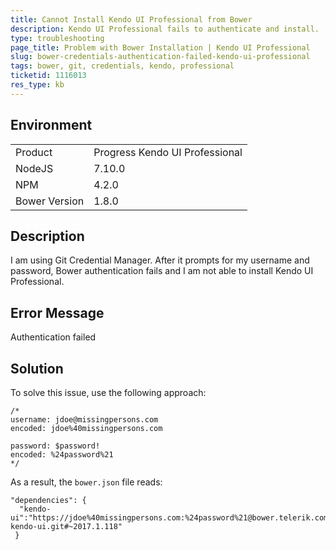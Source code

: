 ```yaml
---
title: Cannot Install Kendo UI Professional from Bower
description: Kendo UI Professional fails to authenticate and install.
type: troubleshooting
page_title: Problem with Bower Installation | Kendo UI Professional
slug: bower-credentials-authentication-failed-kendo-ui-professional
tags: bower, git, credentials, kendo, professional
ticketid: 1116013
res_type: kb
---
```


## Environment

<table>
 <tr>
  <td>Product</td>
  <td>Progress Kendo UI Professional</td>
 </tr>
 <tr>
  <td>NodeJS</td>
  <td>7.10.0</td>
 </tr>
 <tr>
  <td>NPM</td>
  <td>4.2.0</td>
 </tr>
 <tr>
  <td>Bower Version</td>
  <td>1.8.0</td>
 </tr>
</table>

## Description

I am using Git Credential Manager. After it prompts for my username and password, Bower authentication fails and I am not able to install Kendo UI Professional.  

## Error Message

Authentication failed 

## Solution

To solve this issue, use the following approach:

```
/*
username: jdoe@missingpersons.com
encoded: jdoe%40missingpersons.com 

password: $password!
encoded: %24password%21
*/ 
```

As a result, the `bower.json` file reads:

```
"dependencies": {
  "kendo-ui":"https://jdoe%40missingpersons.com:%24password%21@bower.telerik.com/bower-kendo-ui.git#~2017.1.118"
 } 
 ```
